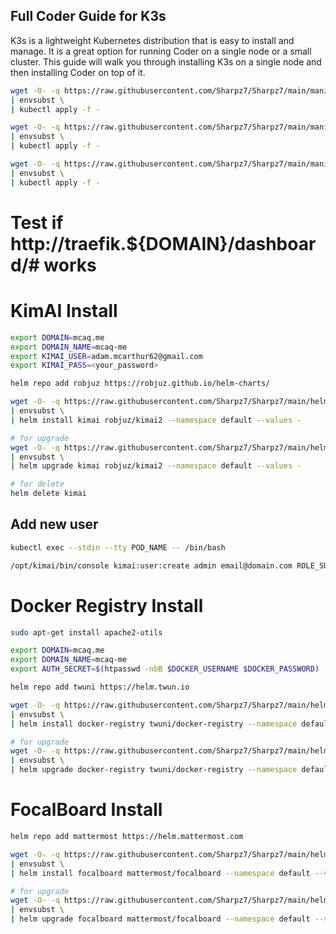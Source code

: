 ## Full Coder Guide for K3s

K3s is a lightweight Kubernetes distribution that is easy to install and manage. It is a great option for running Coder on a single node or a small cluster. This guide will walk you through installing K3s on a single node and then installing Coder on top of it.


```bash
wget -O- -q https://raw.githubusercontent.com/Sharpz7/Sharpz7/main/manifests/traefik/traefig-config.yaml \
| envsubst \
| kubectl apply -f -
```

```bash
wget -O- -q https://raw.githubusercontent.com/Sharpz7/Sharpz7/main/manifests/traefik/dashboard-service.yaml \
| envsubst \
| kubectl apply -f -
```

```bash
wget -O- -q https://raw.githubusercontent.com/Sharpz7/Sharpz7/main/manifests/traefik/dashboard-ingress.yaml \
| envsubst \
| kubectl apply -f -
```

# Test if http://traefik.${DOMAIN}/dashboard/# works




# KimAI Install

```bash
export DOMAIN=mcaq.me
export DOMAIN_NAME=mcaq-me
export KIMAI_USER=adam.mcarthur62@gmail.com
export KIMAI_PASS=<your_password>
```

```bash
helm repo add robjuz https://robjuz.github.io/helm-charts/

wget -O- -q https://raw.githubusercontent.com/Sharpz7/Sharpz7/main/helm/kimai.yaml \
| envsubst \
| helm install kimai robjuz/kimai2 --namespace default --values -

# for upgrade
wget -O- -q https://raw.githubusercontent.com/Sharpz7/Sharpz7/main/helm/kimai.yaml \
| envsubst \
| helm upgrade kimai robjuz/kimai2 --namespace default --values -

# for delete
helm delete kimai
```

## Add new user

```bash
kubectl exec --stdin --tty POD_NAME -- /bin/bash

/opt/kimai/bin/console kimai:user:create admin email@domain.com ROLE_SUPER_ADMIN password
```

# Docker Registry Install


```bash
sudo apt-get install apache2-utils

export DOMAIN=mcaq.me
export DOMAIN_NAME=mcaq-me
export AUTH_SECRET=$(htpasswd -nbB $DOCKER_USERNAME $DOCKER_PASSWORD)
```

```bash
helm repo add twuni https://helm.twun.io

wget -O- -q https://raw.githubusercontent.com/Sharpz7/Sharpz7/main/helm/docker-registry.yaml \
| envsubst \
| helm install docker-registry twuni/docker-registry --namespace default --values -

# for upgrade
wget -O- -q https://raw.githubusercontent.com/Sharpz7/Sharpz7/main/helm/docker-registry.yaml \
| envsubst \
| helm upgrade docker-registry twuni/docker-registry --namespace default --values -
```

# FocalBoard Install

```bash
helm repo add mattermost https://helm.mattermost.com

wget -O- -q https://raw.githubusercontent.com/Sharpz7/Sharpz7/main/helm/focalboard.yaml \
| envsubst \
| helm install focalboard mattermost/focalboard --namespace default --values -

# for upgrade
wget -O- -q https://raw.githubusercontent.com/Sharpz7/Sharpz7/main/helm/docker-registry.yaml \
| envsubst \
| helm upgrade focalboard mattermost/focalboard --namespace default --values -
```
